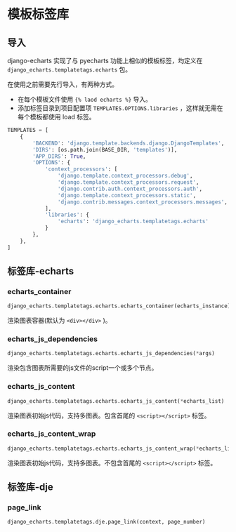# 模板标签库

## 导入

django-echarts 实现了与 pyecharts 功能上相似的模板标签，均定义在 `django_echarts.templatetags.echarts` 包。

在使用之前需要先行导入，有两种方式。

- 在每个模板文件使用 `{% laod echarts %}` 导入。
- 添加标签目录到项目配置项 `TEMPLATES.OPTIONS.libraries` ，这样就无需在每个模板都使用 load 标签。

```python
TEMPLATES = [
    {
        'BACKEND': 'django.template.backends.django.DjangoTemplates',
        'DIRS': [os.path.join(BASE_DIR, 'templates')],
        'APP_DIRS': True,
        'OPTIONS': {
            'context_processors': [
                'django.template.context_processors.debug',
                'django.template.context_processors.request',
                'django.contrib.auth.context_processors.auth',
                'django.template.context_processors.static',
                'django.contrib.messages.context_processors.messages',
            ],
            'libraries': {
                'echarts': 'django_echarts.templatetags.echarts'
            }
        },
    },
]
```

## 标签库-echarts

### echarts_container

```python
django_echarts.templatetags.echarts.echarts_container(echarts_instance)
```
渲染图表容器(默认为 `<div></div>` )。

### echarts_js_dependencies

```python
django_echarts.templatetags.echarts.echarts_js_dependencies(*args)
```
渲染包含图表所需要的js文件的script一个或多个节点。

### echarts_js_content

```python
django_echarts.templatetags.echarts.echarts_js_content(*echarts_list)
```
渲染图表初始js代码，支持多图表。包含首尾的 `<script></script>` 标签。

### echarts_js_content_wrap

```python
django_echarts.templatetags.echarts.echarts_js_content_wrap(*echarts_list)
```

渲染图表初始js代码，支持多图表。不包含首尾的 `<script></script>` 标签。

## 标签库-dje

### page_link

```
django_echarts.templatetags.dje.page_link(context, page_number)
```

